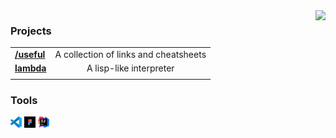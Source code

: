 <img src="https://github-readme-stats.vercel.app/api/top-langs/?username=tbtuan&layout=compact" align="right">

### Projects

|         |            | 
| -|:-:|
| [**/useful**](https://github.com/tbtuan/useful) | A collection of links and cheatsheets |
| [**lambda**](https://github.com/tbtuan/lambda) | A lisp-like interpreter |
|         |            | 

### Tools

<code><img alt="Visual Studio Code" width="18px" src="https://raw.githubusercontent.com/github/explore/master/topics/visual-studio-code/visual-studio-code.png" /></code>
<code><img alt="Figma" width="18px" src="https://raw.githubusercontent.com/github/explore/master/topics/figma/figma.png" /></code>
<code><img alt="IntelliJ" width="18px" src="https://raw.githubusercontent.com/github/explore/master/topics/intellij-idea/intellij-idea.png" /></code>

